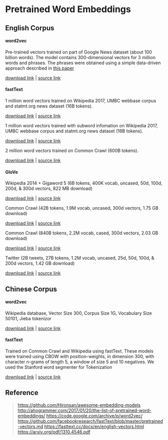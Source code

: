 # Pretrained Word Embeddings


## English Corpus

#### word2vec

Pre-trained vectors trained on part of Google News dataset (about 100 billion words). The model contains 300-dimensional vectors for 3 million words and phrases. The phrases were obtained using a simple data-driven approach described in [this paper](http://arxiv.org/pdf/1310.4546.pdf)

[download link](https://drive.google.com/file/d/0B7XkCwpI5KDYNlNUTTlSS21pQmM/edit?usp=sharing) | [source link](https://code.google.com/archive/p/word2vec/)

#### fastText

1 million word vectors trained on Wikipedia 2017, UMBC webbase corpus and statmt.org news dataset (16B tokens).

[download link](https://s3-us-west-1.amazonaws.com/fasttext-vectors/wiki-news-300d-1M.vec.zip) | [source link](https://fasttext.cc/docs/en/english-vectors.html)

1 million word vectors trained with subword infomation on Wikipedia 2017, UMBC webbase corpus and statmt.org news dataset (16B tokens).

[download link](https://s3-us-west-1.amazonaws.com/fasttext-vectors/wiki-news-300d-1M-subword.vec.zip) | [source link](https://fasttext.cc/docs/en/english-vectors.html)

2 million word vectors trained on Common Crawl (600B tokens).

[download link](https://s3-us-west-1.amazonaws.com/fasttext-vectors/crawl-300d-2M.vec.zip) | [source link](https://fasttext.cc/docs/en/english-vectors.html)

#### GloVe


Wikipedia 2014 + Gigaword 5 (6B tokens, 400K vocab, uncased, 50d, 100d, 200d, & 300d vectors, 822 MB download)

[download link](http://nlp.stanford.edu/data/glove.6B.zip) | [source link](https://nlp.stanford.edu/projects/glove/)

Common Crawl (42B tokens, 1.9M vocab, uncased, 300d vectors, 1.75 GB download)

[download link](http://nlp.stanford.edu/data/glove.42B.300d.zip) | [source link](https://nlp.stanford.edu/projects/glove/)

Common Crawl (840B tokens, 2.2M vocab, cased, 300d vectors, 2.03 GB download)

[download link](http://nlp.stanford.edu/data/glove.840B.300d.zip) | [source link](https://nlp.stanford.edu/projects/glove/)

Twitter (2B tweets, 27B tokens, 1.2M vocab, uncased, 25d, 50d, 100d, & 200d vectors, 1.42 GB download)

[download link](http://nlp.stanford.edu/data/glove.twitter.27B.zip) | [source link](https://nlp.stanford.edu/projects/glove/)

## Chinese Corpus

#### word2vec

Wikipedia database, Vector Size 300, Corpus Size 1G, Vocabulary Size 50101, Jieba tokenizor

[download link](https://drive.google.com/open?id=0B0ZXk88koS2KNER5UHNDY19pbzQ) | [source link](https://github.com/Kyubyong/wordvectors)

#### fastText

Trained on Common Crawl and Wikipedia using fastText. These models were trained using CBOW with position-weights, in dimension 300, with character n-grams of length 5, a window of size 5 and 10 negatives. We used the Stanford word segmenter for Tokenization

[download link](https://s3-us-west-1.amazonaws.com/fasttext-vectors/word-vectors-v2/cc.zh.300.vec.gz) | [source link](https://fasttext.cc/docs/en/crawl-vectors.html)


## Reference

> https://github.com/Hironsan/awesome-embedding-models
> http://ahogrammer.com/2017/01/20/the-list-of-pretrained-word-embeddings/
> https://code.google.com/archive/p/word2vec/
> https://github.com/facebookresearch/fastText/blob/master/pretrained-vectors.md
> https://fasttext.cc/docs/en/english-vectors.html
> https://arxiv.org/pdf/1310.4546.pdf
